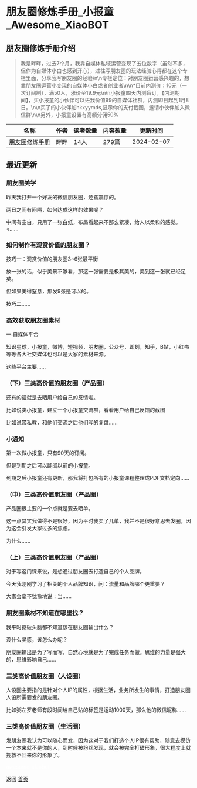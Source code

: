 # 朋友圈修炼手册_小报童_Awesome_XiaoBOT

## 朋友圈修炼手册介绍
> 我是畔畔，过去7个月，我靠自媒体私域运营变现了五位数字（虽然不多，但作为自媒体小白也感到开心），过往写朋友圈的玩法经验心得都在这个专栏里面，分享我写朋友圈的经验\n\n专栏定位：对朋友圈运营感兴趣的，想靠朋友圈运营小变现的自媒体小白或者创业者\n\n*目前内测价：10元（一次订阅制），满50人，涨价至19.9元\n\n小报童四天内测盲订，【内测期间】，买小报童的小伙伴可以进我价值99的自媒体社群，内测即日起到1月8日。\n\n买了的小伙伴加hkxyymds,显示你的支付截图，邀请小伙伴加入微信群\n\n另外，小报童设置有高额分佣50%  
  


|名称|作者|读者数量|内容数量|更新时间|
|---|---|---|---|---|
|[朋友圈修炼手册](https://xiaobot.net/p/hkx0601?refer=0b133df9-27dc-423b-8101-639049001c13)|畔畔|14人|279篇|2024-02-07|

## 最近更新
### 朋友圈美学

昨天我打开一个好友的微信朋友圈，还蛮震惊的。

两日之间有间隔，如何达成这样的效果呢？

中间有空白，只用了一张白纸，布局看起来不那么紧凑，给人以柔和的感觉。<......

### 如何制作有观赏价值的朋友圈？

技巧一：观赏价值的朋友圈3~6张最平衡

放一张的话，似乎美景不够看，那这一张需要是极其美的，美到这一张就已经足矣。

但如果美得窒息，那发9张是可以的。

技巧二......

### 高效获取朋友圈素材

一.自媒体平台

知识星球，小报童，微博，短视频，朋友圈，公众号，即刻，知乎，B站，小红书等等各大社交媒体也可以是大家的素材来源。

这些平台主要......

### （下）三类高价值的朋友圈（产品圈）

还有的话就是去晒用户给自己的反馈啦。

比如说卖小报童，建立一个小报童交流群，看看用户给自己反馈的截图

比如说带私教，和他们交流之后他们写的复盘......

### 小通知

第一次做小报童，只有90天的订阅。

但是到期之后可以翻阅以前的小报童。

到期之后小报童还有更新，那我将打包所有的小报童课程整理成PDF文档定向......

### （中）三类高价值朋友圈（产品圈）

产品圈很主要的一个点就是要去晒单。

这一点其实我做得不是很好，因为平时我卖了几单，我并不是很好意思去发圈，因为这会引发大家过多的焦虑。

为什么......

### （上）三类高价值朋友圈（产品圈）

对于写这门课来说，是想通过朋友圈去打造自己的个人品牌。

今天我刚刚学习了相关的个人品牌知识，问：流量和品牌哪个更重要？

大家会毫不犹豫地说：当......

### 朋友圈素材不知道在哪里找？

我平时抠破头脑都不知道该在朋友圈输出什么？

没什么灵感，该怎么办呢？

朋友圈输出是为了写而写，自然心境就是为了完成任务而做。思维的力量是强大的，思维影响自己......

### 三类高价值朋友圈（人设圈）

人设圈主要指的是针对个人IP的属性，根据生活，业务所发生的事情，打造朋友圈人设所需要发的朋友圈。

比如粥左罗老师有段时间给自己贴的标签是运动1000天，那么他的微信昵称......

### 三类高价值朋友圈（生活圈）

发朋友圈我认为可以随心而发，因为这对于我们打造个人IP很有帮助，随意去模仿一个本来就不是你的人，到时候被粉丝发现，就会被完全打破形象，很大程度上就挽救不回来你的形象了。


<a href="https://github.com/Reno9527/awesome-xiaobot" style="color: white; text-decoration: none;">awesome-xiaobot</a>

返回 [首页](../README.md)

